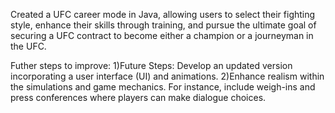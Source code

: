 Created a UFC career mode in Java, allowing users to select their fighting style, enhance their skills through training, and pursue the ultimate goal of securing a UFC contract to become either a champion or a journeyman in the UFC.

Futher steps to improve:
1)Future Steps: Develop an updated version incorporating a user interface (UI) and animations.
2)Enhance realism within the simulations and game mechanics. For instance, include weigh-ins and press conferences where players can make dialogue choices.





